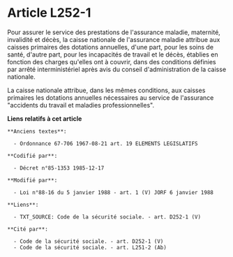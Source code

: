 # Article L252-1

Pour assurer le service des prestations de l'assurance maladie, maternité, invalidité et décès, la caisse nationale de
l'assurance maladie attribue aux caisses primaires des dotations annuelles, d'une part, pour les soins de santé, d'autre
part, pour les incapacités de travail et le décès, établies en fonction des charges qu'elles ont à couvrir, dans des
conditions définies par arrêté interministériel après avis du conseil d'administration de la caisse nationale. 

La caisse nationale attribue, dans les mêmes conditions, aux caisses primaires les dotations annuelles nécessaires au service
de l'assurance "accidents du travail et maladies professionnelles".

**Liens relatifs à cet article**

	**Anciens textes**:

	  - Ordonnance 67-706 1967-08-21 art. 19 ELEMENTS LEGISLATIFS

	**Codifié par**:

	  - Décret n°85-1353 1985-12-17

	**Modifié par**:

	  - Loi n°88-16 du 5 janvier 1988 - art. 1 (V) JORF 6 janvier 1988

	**Liens**:

	  - TXT_SOURCE: Code de la sécurité sociale. - art. D252-1 (V)

	**Cité par**:

	  - Code de la sécurité sociale. - art. D252-1 (V)
	  - Code de la sécurité sociale. - art. L251-2 (Ab)
